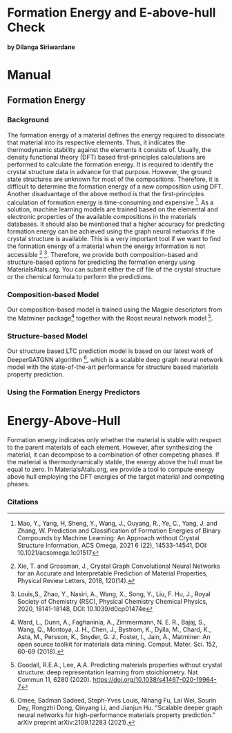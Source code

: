 # Formation Energy and E-above-hull Check
#### by Dilanga Siriwardane

# Manual
## Formation Energy 
### Background

The formation energy of a material defines the energy required to dissociate that material into its respective elements. Thus, it indicates the thermodynamic stability against the elements it consists of. Usually, the density functional theory (DFT) based first-principles calculations are performed to calculate the formation energy. It is required to identify the crystal structure data in advance for that purpose. However, the ground state structures are unknown for most of the compositions. Therefore, it is difficult to determine the formation energy of a new composition using DFT. Another disadvantage of the above method is that the first-principles calculation of formation energy is time-consuming and expensive [^1]. As a solution, machine learning models are trained based on the elemental and electronic properties of the available compositions in the materials databases. It should also be mentioned that a higher accuracy for predicting formation energy can be achieved using the graph neural networks if the crystal structure is available. This is a very important tool if we want to find the formation energy of a material when the energy information is not accessible [^2] [^3]. Therefore, we provide both composition-based and structure-based options for predicting the formation energy using MaterialsAtals.org. You can submit either the cif file of the crystal structure or the chemical formula to perform the predictions.

### Composition-based Model
Our composition-based model is trained using the Magpie descriptors from the Matminer package[^4] together with the Roost neural network model [^5]. 

### Structure-based Model
Our structure based LTC prediction model is based on our latest work of DeeperGATGNN algorithm [^6], which is a scalable deep graph neural network model with the state-of-the-art performance for structure based materials property prediction.

### Using the Formation Energy Predictors


# Energy-Above-Hull

Formation energy indicates only whether the material is stable with respect to the parent materials of each element. However, after synthesizing the material, it can decompose to a combination of other competing phases. If the material is thermodynamically stable, the energy above the hull must be equal to zero. In MaterialsAtals.org, we provide a tool to compute energy above hull employing the DFT energies of the target material and competing phases.  


### Citations
[^1]: Mao, Y., Yang, H, Sheng, Y., Wang, J., Ouyang, R., Ye, C., Yang, J. and Zhang, W. Prediction and Classification of Formation Energies of Binary Compounds by Machine Learning: An Approach without Crystal Structure Information, ACS Omega, 2021 6 (22), 14533-14541, DOI: 10.1021/acsomega.1c01517 

[^2]: Xie, T. and Grossman, J., Crystal Graph Convolutional Neural Networks for an Accurate and Interpretable Prediction of Material Properties, Physical Review Letters,  2018, 120(14).
           
[^3]: Louis,S., Zhao, Y., Nasiri, A., Wang, X., Song, Y., Liu, F.  Hu, J., Royal Society of Chemistry (RSC), Physical Chemistry Chemical Physics, 2020, 18141-18148, DOI: 10.1039/d0cp01474e

[^4]: Ward, L., Dunn, A., Faghaninia, A., Zimmermann, N. E. R., Bajaj, S., Wang, Q., Montoya, J. H., Chen, J., Bystrom, K., Dylla, M., Chard, K., Asta, M., Persson,
K., Snyder, G. J., Foster, I., Jain, A., Matminer: An open source toolkit for materials data mining. Comput. Mater. Sci. 152, 60-69 (2018).

[^5]: Goodall, R.E.A., Lee, A.A. Predicting materials properties without crystal structure: deep representation learning from stoichiometry. Nat Commun 11, 6280 (2020). https://doi.org/10.1038/s41467-020-19964-7

[^6]: Omee, Sadman Sadeed, Steph-Yves Louis, Nihang Fu, Lai Wei, Sourin Dey, Rongzhi Dong, Qinyang Li, and Jianjun Hu. "Scalable deeper graph neural networks for high-performance materials property prediction." arXiv preprint arXiv:2109.12283 (2021).
           

